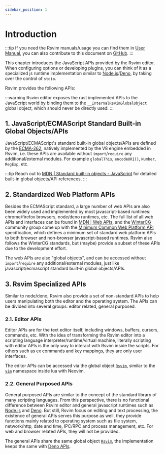 ```yaml
---
sidebar_position: 1
---
```


# Introduction

:::tip
If you need the Rsvim manuals/usage you can find them in [User Manual](/docs/user_manual/get_started), you can also contribute to this document on [GitHub](https://github.com/rsvim/rsvim.github.io).
:::

This chapter introduces the JavaScript APIs provided by the Rsvim editor. When configuring options or developing plugins, you can think of it as a specialized js runtime implementation similar to [Node.js](https://nodejs.org/en)/[Deno](https://deno.com/), by taking over the control of `stdio`.

Rsvim provides the following APIs:

:::warning
Rsvim editor exposes the rust implemented APIs to the JavaScript world by binding them to the `__InternalRsvimGlobalObject` global object, which should never be directly used.
:::

## 1. JavaScript/ECMAScript Standard Built-in Global Objects/APIs

JavaScript/ECMAScript's standard built-in global objects/APIs are defined by the [ECMA-262](https://ecma-international.org/publications-and-standards/standards/ecma-262/), natively implemented by the V8 engine embedded in Rsvim, i.e. these APIs are available without `import`/`require` any additional/external modules. For example `globalThis`, `encodeURI()`, `Number`, `RegExp`, etc.

:::tip
Reach out to [MDN | Standard built-in objects - JavaScript](https://developer.mozilla.org/en-US/docs/Web/JavaScript/Reference/Global_Objects) for detailed built-in global objects/API references.
:::

## 2. Standardized Web Platform APIs

Besides the ECMAScript standard, a large number of web APIs are also been widely used and implemented by most javascript-based runtimes: chrome/firefox browsers, node/deno runtimes, etc. The full list of all web APIs and interfaces can be found in [MDN | Web APIs](https://developer.mozilla.org/en-US/docs/Web/API), and the [WinterCG](https://wintercg.org/) community group come up with the [Minimum Common Web Platform API](https://common-min-api.proposal.wintercg.org/) specification, which defines a minimum set of standard web platform APIs to both browser and non-browser javascript-based runtimes. Rsvim also follows the WinterCG standards, but (maybe) provide a subset of these APIs due to the development effort.

The web APIs are also "global objects", and can be accessed without `import`/`require` any additional/external modules, just like javascript/ecmascript standard built-in global objects/APIs.

## 3. Rsvim Specialized APIs

Similar to node/deno, Rsvim also provide a set of non-standard APIs to help users manipulating both the editor and the operating system. The APIs can be divided into several groups: editor related, general purposed.

### 2.1. Editor APIs

Editor APIs are for the text editor itself, including windows, buffers, cursors, commands, etc. With the idea of transforming the Rsvim editor into a scripting language interpreter/runtime/virtual machine, literally scripting with editor APIs is the only way to interact with Rsvim inside the scripts. For others such as ex commands and key mappings, they are only user interfaces.

The editor APIs can be accessed via the global object [`Rsvim`](rsvim/classes/Rsvim), similar to the [`vim`](https://neovim.io/doc/user/lua.html#Lua) namespace inside lua with Neovim.

### 2.2. General Purposed APIs

General purposed APIs are similar to the concept of the standard library of many scripting languages. From this perspective, there is no functional difference between Rsvim editor and general javascript runtimes such as [Node.js](https://nodejs.org/) and [Deno](https://deno.com/). But still, Rsvim focus on editing and text processing, the existence of general APIs serves this purpose as well, they provide functions mainly related to operating system such as file system, network/http, date and time, IPC/RPC and process management, etc. For web and browser related APIs, they will not be provided.

The general APIs share the same global object [`Rsvim`](rsvim/classes/Rsvim), the implementation keeps the same with [Deno APIs](https://docs.deno.com/api/deno/).

